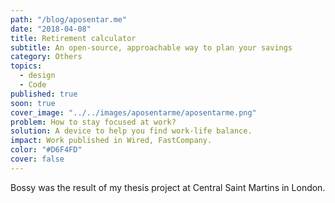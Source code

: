 ```yaml
---
path: "/blog/aposentar.me"
date: "2018-04-08"
title: Retirement calculator
subtitle: An open-source, approachable way to plan your savings
category: Others
topics:
  - design
  - Code
published: true
soon: true
cover_image: "../../images/aposentarme/aposentarme.png"
problem: How to stay focused at work?
solution: A device to help you find work-life balance.
impact: Work published in Wired, FastCompany.
color: "#D6F4FD"
cover: false
---
```


Bossy was the result of my thesis project at Central Saint Martins in London.

